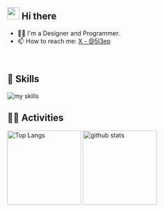 <!-- 1. GitHub usernameを変更 -->
<div align="right">
  <img src="" />
</div>


<!-- 2. プロフィールや連絡先を変更 -->
## <img src="https://media.giphy.com/media/hvRJCLFzcasrR4ia7z/giphy.gif" width="28"> Hi there

- 🧑‍💻 I'm a Designer and Programmer.
- 📫 How to reach me: [X - @5l3ep](https://x.com/5l3ep)
<br>


<!-- 3. 好きな技術スタックに変更 -->
<!-- ライトモート：theme=light, ダークモート：theme=dark -->
<!-- アイコンの選択肢一覧：https://arc.net/l/quote/zizyykfh -->
## 🌱 Skills
<img alt="my skills" src="https://skillicons.dev/icons?theme=dark&perline=7&i=html,css,js,figma,python" />
<br>


<!-- 4. GitHub usernameを変更, 2箇所 -->
<!-- ライトモート：theme=light, ダークモート：theme=vue-dark  -->
## 🏃‍♀️ Activities
<div align="left"> 
  <img alt="Top Langs" height="170px" src="https://github-readme-stats.vercel.app/api?username=5l3ep&theme=vue-dark&layout=compact" />
  <img alt="github stats" height="170px" src="https://github-readme-stats.vercel.app/api/top-langs/?username=5l3ep&theme=vue-dark&layout=compact" />
</div>


<!--
This repository is a ✨ _special_ ✨ repository because its `README.md` (this file) appears on your GitHub profile.

Here are some ideas to get you started:

- 🔭 I’m currently working on ...
- 🌱 I’m currently learning ...
- 👯 I’m looking to collaborate on ...
- 🤔 I’m looking for help with ...
- 💬 Ask me about ...
- 📫 How to reach me: ...
- 😄 Pronouns: ...
- ⚡ Fun fact: ...
-->

